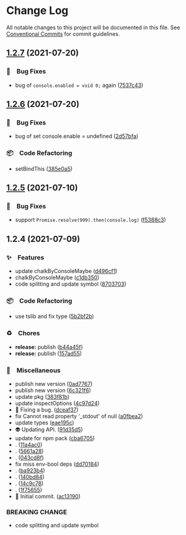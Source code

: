 # Change Log

All notable changes to this project will be documented in this file.
See [Conventional Commits](https://conventionalcommits.org) for commit guidelines.

## [1.2.7](https://github.com/bluelovers/debug-color/compare/debug-color2@1.2.6...debug-color2@1.2.7) (2021-07-20)


### 🐛　Bug Fixes

* bug of `console.enabled = void 0;` again ([7537c43](https://github.com/bluelovers/debug-color/commit/7537c4324d373fd3caab1841a0896579e07b3650))





## [1.2.6](https://github.com/bluelovers/debug-color/compare/debug-color2@1.2.5...debug-color2@1.2.6) (2021-07-20)


### 🐛　Bug Fixes

* bug of set console.enable = undefined ([2d57bfa](https://github.com/bluelovers/debug-color/commit/2d57bfa5325588e5827d8e220acb79d90ee52900))


### 📦　Code Refactoring

* setBindThis ([385e0a5](https://github.com/bluelovers/debug-color/commit/385e0a586a21245a634c9bdc3f24449d6c8e030f))





## [1.2.5](https://github.com/bluelovers/debug-color/compare/debug-color2@1.2.4...debug-color2@1.2.5) (2021-07-10)


### 🐛　Bug Fixes

* support `Promise.resolve(999).then(console.log)` ([f5388c3](https://github.com/bluelovers/debug-color/commit/f5388c3fce5a497accaec4f78e67636065bbb748))





## 1.2.4 (2021-07-09)


### ✨　Features

* update chalkByConsoleMaybe ([d496cf1](https://github.com/bluelovers/debug-color/commit/d496cf180e99d1007793d9e3b98055b80ce031a4))
* chalkByConsoleMaybe ([c1db350](https://github.com/bluelovers/debug-color/commit/c1db35073f793150ed094f49755afe39bdf061be))
* code splitting and update symbol ([8703703](https://github.com/bluelovers/debug-color/commit/87037037e82525a8546592aba1bb8ec69e715ca9))


### 📦　Code Refactoring

* use tslib and fix type ([5b2bf2b](https://github.com/bluelovers/debug-color/commit/5b2bf2bbaba6f86b316be62cab0415830c9aac12))


### ♻️　Chores

* **release:** publish ([b44a45f](https://github.com/bluelovers/debug-color/commit/b44a45fe7d4ed95e2e7b6c8a9e30ea487716b187))
* **release:** publish ([157ad55](https://github.com/bluelovers/debug-color/commit/157ad557582de3e572091d9bb124abf47aed28c5))


### 🔖　Miscellaneous

* publish new version ([0ad7767](https://github.com/bluelovers/debug-color/commit/0ad776762d252f33f17bb4f08845bde5a55b6276))
* publish new version ([6c321f6](https://github.com/bluelovers/debug-color/commit/6c321f6b4a028e2f159683e41f5a095ef05eb9db))
* update pkg ([383f81b](https://github.com/bluelovers/debug-color/commit/383f81bb2b342bef9f3c3881e6e04bd424669559))
* update inspectOptions ([4c97d24](https://github.com/bluelovers/debug-color/commit/4c97d249f0a6be082ebfa53ce60749e2ff7f89a9))
* :bug: Fixing a bug. ([dceaf37](https://github.com/bluelovers/debug-color/commit/dceaf378b50aa7f3ab294bde3aef814e367aa9d3))
* fix Cannot read property '_stdout' of null ([a0fbea2](https://github.com/bluelovers/debug-color/commit/a0fbea2059d060f914c210e2eb172149027c4427))
* update types ([eae195c](https://github.com/bluelovers/debug-color/commit/eae195c980cdc90a5cb09e945166f3ccdccaf8ea))
* :alien: Updating API. ([91d35d5](https://github.com/bluelovers/debug-color/commit/91d35d564eb61f0fdfff0b1b4c1eb6c2689a0979))
* update for npm pack ([cba6705](https://github.com/bluelovers/debug-color/commit/cba6705597d363b91835c6cfdb4cb70dcbcbd93a))
* . ([11a4ac0](https://github.com/bluelovers/debug-color/commit/11a4ac068bd23ec422aad2f30985cbdbd485c65c))
* . ([5661a28](https://github.com/bluelovers/debug-color/commit/5661a28d166a309fe704856170d9a1df282c1d28))
* . ([043cd8f](https://github.com/bluelovers/debug-color/commit/043cd8fda822c4ccc2f3a0a326c922d1394ade25))
* fix miss env-bool deps ([dd70184](https://github.com/bluelovers/debug-color/commit/dd701840caa592b16a703c27d15aea0231d6dc0d))
* . ([ba923b4](https://github.com/bluelovers/debug-color/commit/ba923b46dc4528795d9917023cc348a2c294cedf))
* . ([140bd84](https://github.com/bluelovers/debug-color/commit/140bd84065e653acdd1d4e8e732bcb81cee9b2b2))
* . ([14c9c78](https://github.com/bluelovers/debug-color/commit/14c9c78da461e9181602178668e7ca3ae1351bd9))
* . ([1f75655](https://github.com/bluelovers/debug-color/commit/1f7565597efa17e8f350984170c51093f5847403))
* :tada: Initial commit. ([ac13190](https://github.com/bluelovers/debug-color/commit/ac1319077c3621dcfa64ee2656ec90eb8c940000))


### BREAKING CHANGE

* code splitting and update symbol
